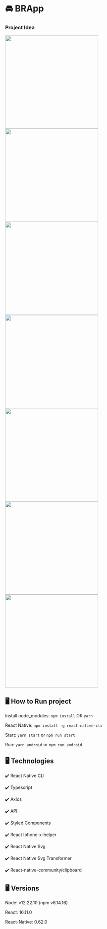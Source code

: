 # 🚘 BRApp

### Project Idea


<div>
  <img height="300em" src="https://github.com/VithorCarlos/brapp/assets/44248390/bb9309c0-0e8b-4e6b-94da-c0786fedb964"/>
  <img height="300em" src="https://github.com/VithorCarlos/brapp/assets/44248390/c04f0df2-e89b-47e2-8b95-ce974ec2483c"/>
  <img height="300em" src="https://github.com/VithorCarlos/brapp/assets/44248390/2e93b0c5-a7e3-4545-97af-a42f45408f4e"/>
  <img height="300em" src="https://github.com/VithorCarlos/brapp/assets/44248390/ae8a0500-5334-4769-b649-bd6b6f2e1bea"/>
  <img height="300em" src="https://github.com/VithorCarlos/brapp/assets/44248390/1d2fd90c-01e3-4c06-a9d2-fa939a16b7ad"/>
  <img height="300em" src="https://github.com/VithorCarlos/brapp/assets/44248390/da091538-ddf9-481e-8327-80475e3999b3"/>
  <img height="300em" src="https://github.com/VithorCarlos/brapp/assets/44248390/5afbd3e6-815c-475a-ad7b-7de6ee0d6291"/>
</div>


## 🖥️ How to Run project


Install node_modules: `npm install` OR `yarn`

React Native: `npm install -g react-native-cli`

Start: `yarn start` or `npm run start`

Run: `yarn android` or `npm run android`


## 🖥️ Technologies

✔️ React Native CLI

✔️ Typescript

✔️ Axios

✔️ API

✔️ Styled Components

✔️ React Iphone-x-helper

✔️ React Native Svg

✔️ React Native Svg Transformer

✔️ React-native-community/clipboard


## 🖥️ Versions 


Node: v12.22.10 (npm v6.14.16)

React: 16.11.0

React-Native: 0.62.0
